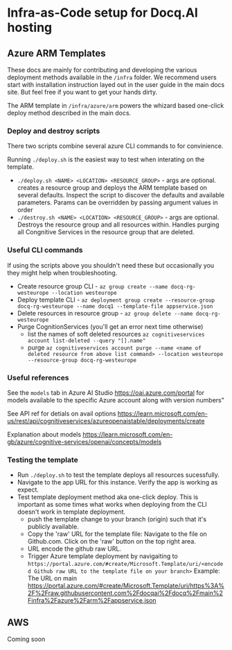 # Infra-as-Code setup for Docq.AI hosting

## Azure ARM Templates

These docs are mainly for contributing and developing the various deployment methods available in the `/infra` folder. We recommend users start with installation instruction layed out in the user guide in the main docs site. But feel free if you want to get your hands dirty.

The ARM template in `/infra/azure/arm` powers the whizard based one-click deploy method described in the main docs.

### Deploy and destroy scripts

There two scripts combine several azure CLI commands to for convinience.

Running `./deploy.sh` is the easiest way to test when interating on the template.

- `./deploy.sh <NAME> <LOCATION> <RESOURCE_GROUP>` - args are optional. creates a resource group and deploys the ARM template based on several defaults. Inspect the script to discover the defaults and available parameters. Params can be overridden by passing argument values in order
- `./destroy.sh <NAME> <LOCATION> <RESOURCE_GROUP>` - args are optional. Destroys the resource group and all resources within. Handles purging all Congnitive Services in the resource group that are deleted.

### Useful CLI commands

If using the scripts above you shouldn't need these but occasionally you they might help when troubleshooting.

- Create resource group CLI - `az group create --name docq-rg-westeurope --location westeurope`
- Deploy template CLI - `az deployment group create --resource-group docq-rg-westeurope --name docq1 --template-file appservice.json`
- Delete resources in resource group - `az group delete --name docq-rg-westeurope`
- Purge CognitionServices (you'll get an error next time otherwise)
  - list the names of soft deleted resources `az cognitiveservices account list-deleted --query "[].name"`
  - purge `az cognitiveservices account purge --name <name of deleted resource from above list command> --location westeurope --resource-group docq-rg-westeurope`

### Useful references

See the `models` tab in Azure AI Studio <https://oai.azure.com/portal> for models available to the specific Azure account along with version numbers"

See API ref for detials on avail options <https://learn.microsoft.com/en-us/rest/api/cognitiveservices/azureopenaistable/deployments/create>

Explanation about models <https://learn.microsoft.com/en-gb/azure/cognitive-services/openai/concepts/models>

### Testing the template

- Run `./deploy.sh` to test the template deploys all resources sucessfully.
- Navigate to the app URL for this instance. Verify the app is working as expect.
- Test template deployment method aka one-click deploy. This is important as some times what works when deploying from the CLI doesn't work in template deployment.
  - push the template change to your branch (origin) such that it's publicly available.
  - Copy the 'raw' URL for the template file: Navigate to the file on Github.com. Click on the 'raw' button on the top right area.
  - URL encode the github raw URL.
  - Trigger Azure template deployment by navigaiting to `https://portal.azure.com/#create/Microsoft.Template/uri/<encoded Github raw URL to the template file on your branch>`
  Example: The URL on main <https://portal.azure.com/#create/Microsoft.Template/uri/https%3A%2F%2Fraw.githubusercontent.com%2Fdocqai%2Fdocq%2Fmain%2Finfra%2Fazure%2Farm%2Fappservice.json>

## AWS

Coming soon
